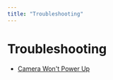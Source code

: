 ```yaml
---
title: "Troubleshooting"
---
```

# Troubleshooting

-   [Camera Won't Power Up](/rosco/product/cyl-v_hd_recorder/troubleshooting/camera_wont_power_up)
